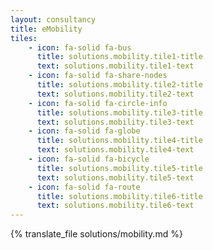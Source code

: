 ```yaml
---
layout: consultancy
title: eMobility
tiles: 
    - icon: fa-solid fa-bus
      title: solutions.mobility.tile1-title
      text: solutions.mobility.tile1-text
    - icon: fa-solid fa-share-nodes
      title: solutions.mobility.tile2-title
      text: solutions.mobility.tile2-text
    - icon: fa-solid fa-circle-info
      title: solutions.mobility.tile3-title
      text: solutions.mobility.tile3-text
    - icon: fa-solid fa-globe
      title: solutions.mobility.tile4-title
      text: solutions.mobility.tile4-text
    - icon: fa-solid fa-bicycle
      title: solutions.mobility.tile5-title
      text: solutions.mobility.tile5-text
    - icon: fa-solid fa-route
      title: solutions.mobility.tile6-title
      text: solutions.mobility.tile6-text
---
```

{% translate_file solutions/mobility.md %}